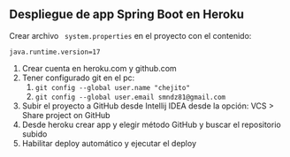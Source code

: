 ## Despliegue de app Spring Boot en Heroku

Crear archivo ` system.properties` en el proyecto con el contenido:

```
java.runtime.version=17
```

1. Crear cuenta en heroku.com y github.com 
2. Tener configurado git en el pc:
   1. `git config --global user.name "chejito"`
   2. `git config --global user.email smndz81@gmail.com`
3. Subir el proyecto a GitHub desde Intellij IDEA desde la opción: VCS > Share project on GitHub
4. Desde heroku crear app y elegir método GitHub y buscar el repositorio subido
5. Habilitar deploy automático y ejecutar el deploy